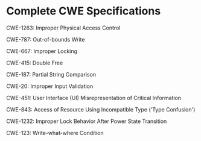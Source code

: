 

# Complete CWE Specifications

CWE-1263: Improper Physical Access Control

CWE-787: Out-of-bounds Write

CWE-667: Improper Locking

CWE-415: Double Free

CWE-187: Partial String Comparison

CWE-20: Improper Input Validation

CWE-451: User Interface (UI) Misrepresentation of Critical Information

CWE-843: Access of Resource Using Incompatible Type ('Type Confusion')

CWE-1232: Improper Lock Behavior After Power State Transition

CWE-123: Write-what-where Condition